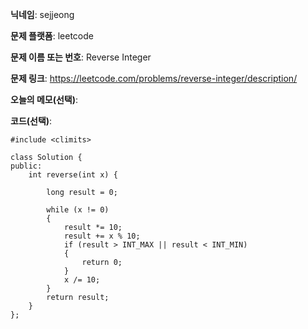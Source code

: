 **닉네임**: sejjeong

**문제 플랫폼**: leetcode

**문제 이름 또는 번호**: Reverse Integer

**문제 링크**: https://leetcode.com/problems/reverse-integer/description/

**오늘의 메모(선택)**: 

**코드(선택)**:


```
#include <climits>

class Solution {
public:
    int reverse(int x) {
        
        long result = 0;

        while (x != 0)
        {
            result *= 10;
            result += x % 10;
            if (result > INT_MAX || result < INT_MIN)
            {
                return 0;
            }
            x /= 10;
        }
        return result;
    }
};

```

